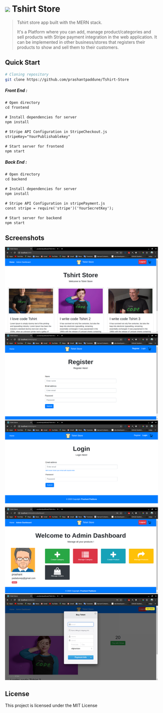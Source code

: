 # <img height="35" src="https://img.icons8.com/cotton/50/000000/t-shirt.png" /> Tshirt Store

>  Tshirt store app built with the MERN stack.
>
> It's a Platform where you can add, manage product/categories and sell products with Stripe payment integration in the web application. It can be implemented in other business/stores that registers their products to show and sell them to their customers.

## Quick Start

```bash
# Cloning repository
git clone https://github.com/prashantpaddune/Tshirt-Store
```
##### Front End :
```
# Open directory
cd frontend

# Install dependencies for server
npm install

# Stripe API Configuration in StripeCheckout.js
stripeKey="YourPublishablekey"

# Start server for frontend
npm start
```
##### Back End :
```
# Open directory
cd backend

# Install dependencies for server
npm install

# Stripe API Configuration in stripePayment.js 
const stripe = require('stripe')('YourSecretKey');

# Start server for backend
npm start
```
## Screenshots
<img src="https://github.com/prashantpaddune/Tshirt-Store/blob/master/screenshots/Screenshot%20from%202020-05-02%2016-49-04.png" />
<img src="https://github.com/prashantpaddune/Tshirt-Store/blob/master/screenshots/Screenshot%20from%202020-05-02%2016-21-39.png" />
<img src="https://github.com/prashantpaddune/Tshirt-Store/blob/master/screenshots/Screenshot%20from%202020-05-02%2016-22-07.png" />
<img src="https://github.com/prashantpaddune/Tshirt-Store/blob/master/screenshots/Screenshot%20from%202020-05-02%2016-23-13.png" />
<img src="https://github.com/prashantpaddune/Tshirt-Store/blob/master/screenshots/Screenshot%20from%202020-05-02%2016-23-51.png" />

## License

This project is licensed under the MIT License
